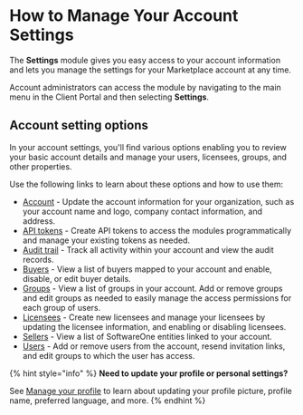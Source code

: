 # How to Manage Your Account Settings

The **Settings** module gives you easy access to your account information and lets you manage the settings for your Marketplace account at any time.&#x20;

Account administrators can access the module by navigating to the main menu in the Client Portal and then selecting **Settings**.&#x20;

## Account setting options

In your account settings, you'll find various options enabling you to review your basic account details and manage your users, licensees, groups, and other properties.&#x20;

Use the following links to learn about these options and how to use them:

* [Account](../../../modules-and-features/settings/account/) - Update the account information for your organization, such as your account name and logo, company contact information, and address.
* [API tokens](../../../modules-and-features/settings/api-tokens/) - Create API tokens to access the modules programmatically and manage your existing tokens as needed.&#x20;
* [Audit trail](../../../modules-and-features/settings/audit-trail.md) - Track all activity within your account and view the audit records.
* [Buyers](../../../modules-and-features/settings/buyers/) - View a list of buyers mapped to your account and enable, disable, or edit buyer details.
* [Groups](../../../modules-and-features/settings/groups/) - View a list of groups in your account. Add or remove groups and edit groups as needed to easily manage the access permissions for each group of users.
* [Licensees](../../../modules-and-features/settings/licensees/) - Create new licensees and manage your licensees by updating the licensee information, and enabling or disabling licensees.
* [Sellers](../../../modules-and-features/settings/sellers.md) - View a list of SoftwareOne entities linked to your account.&#x20;
* [Users](../../../modules-and-features/settings/users/) - Add or remove users from the account, resend invitation links, and edit groups to which the user has access.

{% hint style="info" %}
**Need to update your profile or personal settings?**

See [Manage your profile](../interface/manage-profile.md) to learn about updating your profile picture, profile name, preferred language, and more.
{% endhint %}
